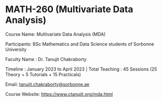 # MATH-260 (Multivariate Data Analysis)
Course Name: Multivariate Data Analysis (MDA)

Participants: BSc Mathematics and Data Science students of Sorbonne University

Faculty Name : Dr. Tanujit Chakraborty

Timeline : January 2023 to April 2023 | Total Teaching : 45 Sessions (25 Theory + 5 Tutorials + 15 Practicals)

Email: tanujit.chakraborty@sorbonne.ae

Course Website: https://www.ctanujit.org/mda.html

